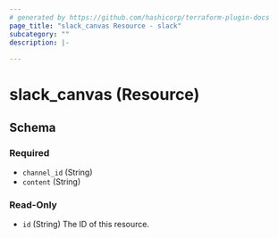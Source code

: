 ```yaml
---
# generated by https://github.com/hashicorp/terraform-plugin-docs
page_title: "slack_canvas Resource - slack"
subcategory: ""
description: |-
  
---
```


# slack_canvas (Resource)





<!-- schema generated by tfplugindocs -->
## Schema

### Required

- `channel_id` (String)
- `content` (String)

### Read-Only

- `id` (String) The ID of this resource.
